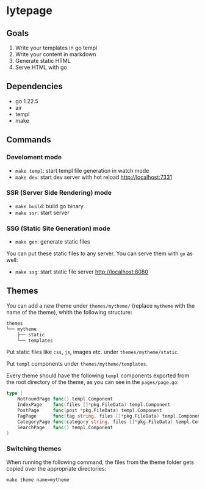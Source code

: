 # lytepage

## Goals

1. Write your templates in go templ
2. Write your content in markdown
3. Generate static HTML
4. Serve HTML with go

## Dependencies

- go 1.22.5
- air
- templ
- make

## Commands

### Develoment mode

- `make templ`: start templ file generation in watch mode
- `make dev`: start dev server with hot reload
  [http://localhost:7331](http://localhost:7331)

### SSR (Server Side Rendering) mode

- `make build`: build go binary
- `make ssr`: start server

### SSG (Static Site Generation) mode

- `make gen`: generate static files

You can put these static files to any server. You can serve them with `go` as
well:

- `make ssg`: start static file server
  [http://localhost:8080](http://localhost:8080)

## Themes

You can add a new theme under `themes/mytheme/` (replace `mytheme` with the name
of the theme), whith the following structure:

```txt
themes
└── mytheme
    ├── static
    └── templates
```

Put static files like `css`, `js`, images etc. under `themes/mytheme/static`.

Put `templ` components under `themes/mytheme/templates`.

Every theme should have the following `templ` components exported from the root
directory of the theme, as you can see in the `pages/page.go`:

```go
type (
	NotFoundPage func() templ.Component
	IndexPage    func(files []*pkg.FileData) templ.Component
	PostPage     func(post *pkg.FileData) templ.Component
	TagPage      func(tag string, files []*pkg.FileData) templ.Component
	CategoryPage func(category string, files []*pkg.FileData) templ.Component
	SearchPage   func() templ.Component
)
```

### Switching themes

When running the following command, the files from the theme folder gets copied
over the appropriate directories:

`make theme name=mytheme`
